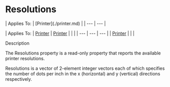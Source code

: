




<h1 class="heading"><span class="name">Resolutions</span></h1>
| Applies To: | [Printer](./printer.md) |
| --- | ---  |

| Applies To: | [Printer](./printer.md) | [Printer](./printer.md) |  |  |
| --- | --- | ---  |
| [Printer](./printer.md) |  |  |


Description


The Resolutions property is a read-only property that reports the available printer resolutions.


Resolutions is a vector of 2-element integer vectors each of which specifies the number of dots per inch in the x (horizontal) and y (vertical) directions respectively.



